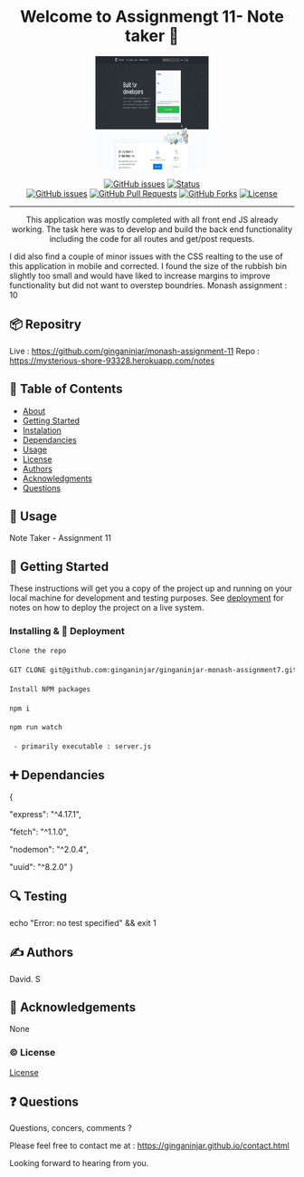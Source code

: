 <h1 align="center">Welcome to Assignmengt 11- Note taker 👋</h1>

  <p align="center">
  <a href="https://mysterious-shore-93328.herokuapp.com/notes" rel="noopener">
 <img width=200px height=200px src="./siteimg.jpeg" alt="Assignmengt 11- Note taker logo"></a>
</p>


<div align="center">

  [![GitHub issues](https://img.shields.io/github/followers/ginganinjar?label=Follow)](/issues)
  [![Status](https://img.shields.io/badge/status-active-success.svg)]()  
  [![GitHub issues](https://img.shields.io/github/issues/ginganinjar/note-taker)](/issues)
  [![GitHub Pull Requests](	https://img.shields.io/github/issues-pr/ginganinjar/note-taker)]()
  [![GitHub Forks](	https://img.shields.io/github/forks/ginganinjar/note-taker?label=Fork)]()
  [![License](https://img.shields.io/badge/license-MIT-blue.svg)](https://opensource.org/licenses/mit-license.php)

</div>

---

<p align="center"> This application was mostly completed with all front end JS already working. The task here was to develop and build the back end functionality including the code for all routes and get/post requests.

I did also find a couple of minor issues with the CSS realting to the use of this application in mobile and corrected. I found the size of the rubbish bin slightly too small and would have liked to increase margins to improve functionality but did not want to overstep boundries.
Monash assignment : 10



 
</p>

## :package: Repositry
Live : https://github.com/ginganinjar/monash-assignment-11
Repo : https://mysterious-shore-93328.herokuapp.com/notes

## 📝 Table of Contents
- [About](#about)
- [Getting Started](#getting_started)
- [Instalation](#deployment)
- [Dependancies](#dependancies)
- [Usage](#usage)
- [License](#license)
- [Authors](#contributing)
- [Acknowledgments](#acknowledgement)
- [Questions](#questions)

## 🧐 Usage <a name = "about"></a>
Note Taker - Assignment 11

## 🏁 Getting Started <a name = "getting_started"></a>
These instructions will get you a copy of the project up and running on your local machine for development and testing purposes. See [deployment](#deployment) for notes on how to deploy the project on a live system.

### Installing & 🚀 Deployment <a name = "deployment"></a>

```sh
Clone the repo 

GIT CLONE git@github.com:ginganinjar/ginganinjar-monash-assignment7.git from your console.   

Install NPM packages

npm i

npm run watch
 
 - primarily executable : server.js
```
## :heavy_plus_sign: Dependancies  <a name = "dependancies"></a>
{
 
 "express": "^4.17.1",
 
 "fetch": "^1.1.0",
 
 "nodemon": "^2.0.4",
 
 "uuid": "^8.2.0"
}

## :mag: Testing  <a name = "built_using"></a>
echo "Error: no test specified" && exit 1

## ✍️ Authors <a name = "contributing"></a>
David. S

## 🎉 Acknowledgements <a name = "acknowledgement"></a>
None

### :copyright: License <a name = "license"></a>

[License](https://opensource.org/licenses/mit-license.php)

## :question: Questions <a name = "<questions"></a>
Questions, concers, comments ? 

Please feel free to contact me at : https://ginganinjar.github.io/contact.html

Looking forward to hearing from you.
